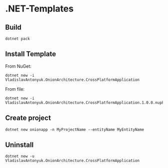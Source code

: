 # .NET-Templates

## Build 

```
dotnet pack
```

## Install Template

From NuGet:

```
dotnet new -i VladislavAntonyuk.OnionArchitecture.CrossPlatformApplication
```

From file:

```
dotnet new -i VladislavAntonyuk.OnionArchitecture.CrossPlatformApplication.1.0.0.nupkg
```

## Create project

```
dotnet new onionapp -n MyProjectName --entityName MyEntityName
```

## Uninstall

```
dotnet new -u VladislavAntonyuk.OnionArchitecture.CrossPlatformApplication
```
